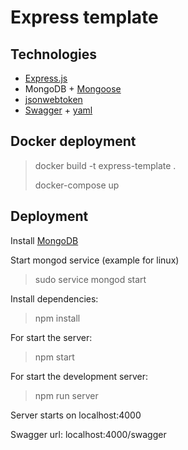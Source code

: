 # Express template
Technologies
----------

- [Express.js](https://expressjs.com)
- MongoDB + [Mongoose](https://mongoosejs.com/)
- [jsonwebtoken](https://github.com/auth0/node-jsonwebtoken)
- [Swagger](https://github.com/scottie1984/swagger-ui-express) + [yaml](https://github.com/jeremyfa/yaml.js)

Docker deployment
--------------------
> docker build -t express-template .
>
> docker-compose up

Deployment
--------------------
Install [MongoDB](https://www.mongodb.com/download-center/community)

Start mongod service (example for linux)
> sudo service mongod start

Install dependencies:

>npm install

For start the server:

>npm start

For start the development server:

>npm run server

Server starts on localhost:4000

Swagger url: localhost:4000/swagger 

